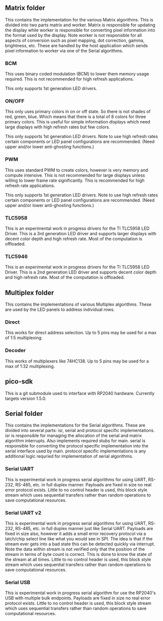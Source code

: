 ## Matrix folder
This contains the implementation for the various Matrix algorithms. This is divided into two parts matrix and worker. Matrix is responsible for updating the display while worker is responsible for converting pixel information into the format used by the display. Note worker is not responsible for all aspects of conversion such as pixel mapping, dot correction, gamma, brightness, etc. These are handled by the host application which sends pixel information to worker via one of the Serial algorithms.

### BCM
This uses binary coded modulation (BCM) to lower them memory usage required. This is not recommended for high refresh applications.

This only supports 1st generation LED drivers.

### ON/OFF
This only uses primary colors in on or off state. So there is not shades of red, green, blue. Which means that there is a total of 8 colors for three primary colors. This is useful for simple information displays which need large displays with high refresh rates but few colors.

This only supports 1st generation LED drivers. Note to use high refresh rates certain components or LED panel configurations are recommended. (Need upper and/or lower anti-ghosting functions.)

### PWM
This uses standard PWM to create colors, however is very memory and compute intensive. This is not recommended for large displays unless willing to lower frame rate significantly. This is recommended for high refresh rate applications. 

This only supports 1st generation LED drivers. Note to use high refresh rates certain components or LED panel configurations are recommended. (Need upper and/or lower anti-ghosting functions.)

### TLC5958
This is an experimental work in progress drivers for the TI TLC5958 LED Driver. This is a 3rd generation LED driver and supports larger displays with decent color depth and high refresh rate. Most of the computation is offloaded.

### TLC5946
This is an experimental work in progress drivers for the TI TLC5958 LED Driver. This is a 2nd generation LED driver and supports decent color depth and high refresh rate. Most of the computation is offloaded.

## Multiplex folder
This contains the implementations of various Multiplex algorithms. These are used by the LED panels to address individual rows.

### Direct
This works for direct address selection. Up to 5 pins may be used for a max of 1:5 multiplexing.

### Decoder
This works of multiplexers like 74HC138. Up to 5 pins may be used for a max of 1:32 multiplexing.

## pico-sdk
This is a git submodule used to interface with RP2040 hardware. Currently targets version 1.5.0.

## Serial folder
This contains the implementations for the Serial algorithms. These are divided into several parts: isr, serial and protocol specific implementations. isr is responsible for managing the allocation of the serial and matrix algorithm interrupts. Also implements required stubs for main. serial is responsible for converting the protocol specific implementation into the serial interface used by main. protocol specific implementations is any additional logic requried for implementation of serial algorithms.

### Serial UART
This is experimental work in progress serial algorithms for using UART, RS-232, RS-485, etc. in full duplex manner. Payloads are fixed in size no real error protocol exists. Little to no control header is used, this block style stream which uses sequential transfers rather than random operations to save computational resources.

### Serial UART v2
This is experimental work in progress serial algorithms for using UART, RS-232, RS-485, etc. in full duplex manner just like Serial UART. Payloads are fixed in size also, however it adds a small error recovery protocol via a latch/chip select line like what you would see in SPI. The idea is that if the stream ever gets into a bad state this can be detected quickly via interrupt. Note the data within stream is not verified only that the position of the stream in terms of byte count is correct. This is done to know the state of the stream at all times. Little to no control header is used, this block style stream which uses sequential transfers rather than random operations to save computational resources.

### Serial USB
This is experimental work in progress serial algorithm for use the RP2040's USB with multiple bulk endpoints. Payloads are fixed in size no real error protocol exists. Little to no control header is used, this block style stream which uses sequential transfers rather than random operations to save computational resources.